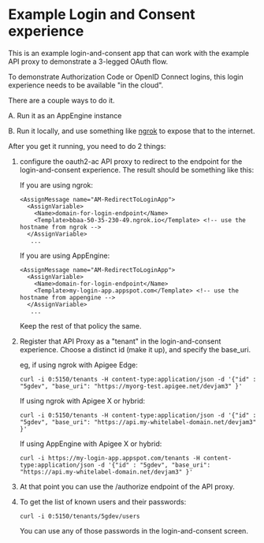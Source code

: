 # Example Login and Consent experience

This is an example login-and-consent app that can work with the example API proxy to demonstrate a 3-legged OAuth flow.

To demonstrate Authorization Code or OpenID Connect logins,
this login experience needs to be available "in the cloud".

There are a couple ways to do it.

A. Run it as an AppEngine instance

B. Run it locally, and use something like [ngrok](https://ngrok.com/) to expose
that to the internet.


After you get it running, you need to do 2 things:

1. configure the oauth2-ac API proxy to redirect to the endpoint for the
   login-and-consent experience. The result should be something like this:

   If you are using ngrok:

   ```
   <AssignMessage name="AM-RedirectToLoginApp">
     <AssignVariable>
       <Name>domain-for-login-endpoint</Name>
       <Template>bbaa-50-35-230-49.ngrok.io</Template> <!-- use the hostname from ngrok -->
     </AssignVariable>
      ...
   ```

   If you are using AppEngine:

   ```
   <AssignMessage name="AM-RedirectToLoginApp">
     <AssignVariable>
       <Name>domain-for-login-endpoint</Name>
       <Template>my-login-app.appspot.com</Template> <!-- use the hostname from appengine -->
     </AssignVariable>
      ...
   ```
   Keep the rest of that policy the same.

2. Register that API Proxy as a "tenant" in the login-and-consent experience.
   Choose a distinct id (make it up), and specify the base_uri.

   eg, if using ngrok with Apigee Edge:
   ```
   curl -i 0:5150/tenants -H content-type:application/json -d '{"id" : "5gdev", "base_uri": "https://myorg-test.apigee.net/devjam3" }'
   ```

   If using ngrok with Apigee X or hybrid:
   ```
   curl -i 0:5150/tenants -H content-type:application/json -d '{"id" : "5gdev", "base_uri": "https://api.my-whitelabel-domain.net/devjam3" }'
   ```

   If using AppEngine with Apigee X or hybrid:
   ```
   curl -i https://my-login-app.appspot.com/tenants -H content-type:application/json -d '{"id" : "5gdev", "base_uri": "https://api.my-whitelabel-domain.net/devjam3" }'
   ```

3. At that point you can use the /authorize endpoint of the API proxy.

4. To get the list of known users and their passwords:
   ```
   curl -i 0:5150/tenants/5gdev/users
   ```
   You can use any of those passwords in the login-and-consent screen. 
